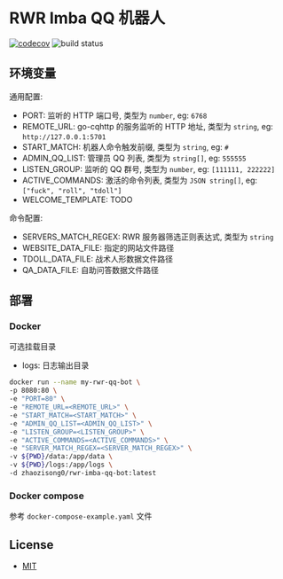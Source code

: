 # RWR Imba QQ 机器人

[![codecov](https://codecov.io/gh/Kreedzt/rwr-imba-qq-bot/branch/master/graph/badge.svg?token=MWGXZH7GO9)](https://codecov.io/gh/Kreedzt/rwr-imba-qq-bot)
![build status](https://github.com/Kreedzt/rwr-imba-qq-bot/actions/workflows/ci.yml/badge.svg?branch=master)

## 环境变量

通用配置:
- PORT: 监听的 HTTP 端口号, 类型为 `number`, eg: `6768`
- REMOTE_URL: go-cqhttp 的服务监听的 HTTP 地址, 类型为 `string`, eg: `http://127.0.0.1:5701`
- START_MATCH: 机器人命令触发前缀, 类型为 `string`, eg: `#`
- ADMIN_QQ_LIST: 管理员 QQ 列表, 类型为 `string[]`, eg: `555555`
- LISTEN_GROUP: 监听的 QQ 群号, 类型为 `number`, eg: `[111111, 222222]`
- ACTIVE_COMMANDS: 激活的命令列表, 类型为 `JSON string[]`, eg: `["fuck", "roll", "tdoll"]`
- WELCOME_TEMPLATE: TODO

命令配置:
- SERVERS_MATCH_REGEX: RWR 服务器筛选正则表达式, 类型为 `string`
- WEBSITE_DATA_FILE: 指定的网站文件路径
- TDOLL_DATA_FILE: 战术人形数据文件路径
- QA_DATA_FILE: 自助问答数据文件路径

## 部署

### Docker

可选挂载目录
- logs: 日志输出目录

```sh
docker run --name my-rwr-qq-bot \
-p 8080:80 \
-e "PORT=80" \
-e "REMOTE_URL=<REMOTE_URL>" \
-e "START_MATCH=<START_MATCH>" \
-e "ADMIN_QQ_LIST=<ADMIN_QQ_LIST>" \
-e "LISTEN_GROUP=<LISTEN_GROUP>" \
-e "ACTIVE_COMMANDS=<ACTIVE_COMMANDS>" \
-e "SERVER_MATCH_REGEX=<SERVER_MATCH_REGEX>" \
-v ${PWD}/data:/app/data \
-v ${PWD}/logs:/app/logs \
-d zhaozisong0/rwr-imba-qq-bot:latest
```

### Docker compose

参考 `docker-compose-example.yaml` 文件

## License

- [MIT](https://opensource.org/licenses/MIT)
